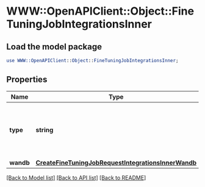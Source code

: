 # WWW::OpenAPIClient::Object::FineTuningJobIntegrationsInner

## Load the model package
```perl
use WWW::OpenAPIClient::Object::FineTuningJobIntegrationsInner;
```

## Properties
Name | Type | Description | Notes
------------ | ------------- | ------------- | -------------
**type** | **string** | The type of the integration being enabled for the fine-tuning job | 
**wandb** | [**CreateFineTuningJobRequestIntegrationsInnerWandb**](CreateFineTuningJobRequestIntegrationsInnerWandb.md) |  | 

[[Back to Model list]](../README.md#documentation-for-models) [[Back to API list]](../README.md#documentation-for-api-endpoints) [[Back to README]](../README.md)


